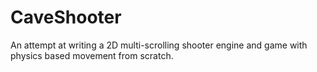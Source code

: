 CaveShooter
===========

An attempt at writing a 2D multi-scrolling shooter engine and game with physics based movement from scratch.
